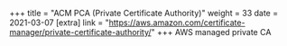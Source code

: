 +++
title = "ACM PCA (Private Certificate Authority)"
weight = 33
date = 2021-03-07
[extra]
link = "https://aws.amazon.com/certificate-manager/private-certificate-authority/"
+++
AWS managed private CA

